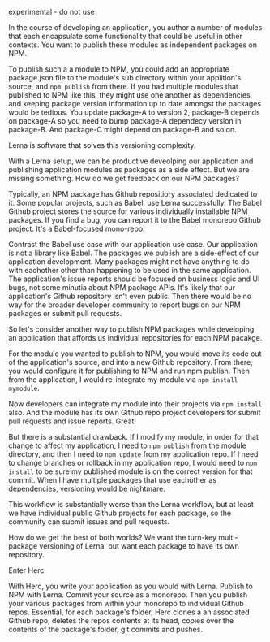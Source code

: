 experimental - do not use

In the course of developing an application, you author a number of modules that each encapsulate some functionality that could be useful in other contexts.  You want to publish these modules as independent packages on NPM.

To publish such a a module to NPM, you could add an appropriate package.json file to the module's sub directory within your applition's source, and `npm publish` from there.  If you had multiple modules that published to NPM like this, they might use one another as dependencies, and keeping package version information up to date amongst the packages would be tedious.  You update package-A to version 2, package-B depends on package-A so you need to bump package-A dependecy version in package-B.  And package-C might depend on package-B and so on.

Lerna is software that solves this versioning complexity.

With a Lerna setup, we can be productive deveolping our application and publishing application modules as packages as a side effect.  But we are missing something.  How do we get feedback on our NPM packages?  

Typically, an NPM package has Github repositiory associated dedicated to it.  Some popular projects, such as Babel, use Lerna successfully.  The Babel Github project stores the source for various individually installable NPM packages.  If you find a bug, you can report it to the Babel monorepo Github project.  It's a Babel-focused mono-repo.

Contrast the Babel use case with our application use case.  Our application is not a library like Babel.  The packages we publish are a side-effect of our application development.  Many packages might not have anything to do with eachother other than happening to be used in the same application.  The application's issue reports should be focused on business logic and UI bugs, not some minutia about NPM package APIs.  It's likely that our application's Github repository isn't even public.  Then there would be no way for the broader developer community to report bugs on our NPM packages or submit pull requests.

So let's consider another way to publish NPM packages while developing an application that affords us individual repositories for each NPM pacakge.

For the module you wanted to publish to NPM, you would move its code out of the application's source, and into a new Github repository.  From there, you would configure it for publishing to NPM and run npm publish.  Then from the application, I would re-integrate my module via `npm install mymodule`.  

Now developers can integrate my module into their projects via `npm install` also.  And the module has its own Github repo project developers for submit pull requests and issue reports.  Great!

But there is a substantial drawback.  If I modify my module, in order for that change to affect my application, I need to `npm publish` from the module directory, and then I need to `npm update` from my application repo.  If I need to change branches or rollback in my application repo, I would need to `npm install` to be sure my published module is on the correct version for that commit.  When I have multiple packages that use eachother as dependencies, versioning would be nightmare.  

This workflow is substantially worse than the Lerna workflow, but at least we have individual public Github projects for each package, so the community can submit issues and pull requests.

How do we get the best of both worlds? We want the turn-key multi-package versioning of Lerna, but want each package to have its own repository.

Enter Herc.

With Herc, you write your application as you would with Lerna.  Publish to NPM with Lerna.  Commit your source as a monorepo.  Then you publish your various packages from within your monorepo to individual Github repos.  Essential, for each package's folder, Herc clones a an associated Github repo, deletes the repos contents at its head, copies over the contents of the package's folder, git commits and pushes.